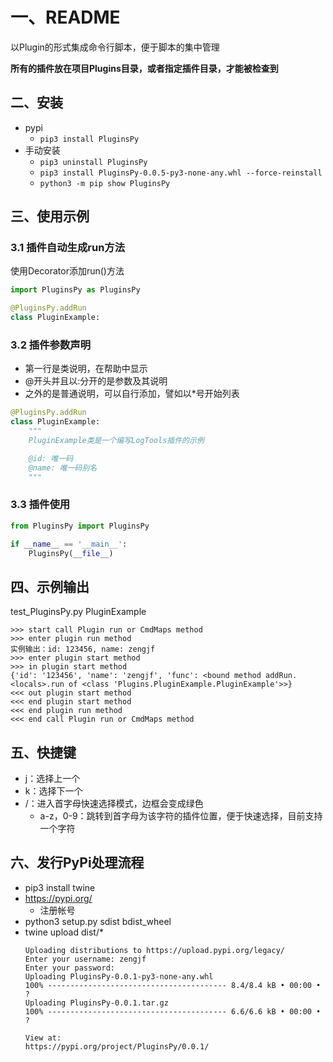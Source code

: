 # 一、README

以Plugin的形式集成命令行脚本，便于脚本的集中管理

**所有的插件放在项目Plugins目录，或者指定插件目录，才能被检查到**

## 二、安装

* pypi
  * `pip3 install PluginsPy`
* 手动安装
  * `pip3 uninstall PluginsPy`
  * `pip3 install PluginsPy-0.0.5-py3-none-any.whl --force-reinstall`
  * `python3 -m pip show PluginsPy`

## 三、使用示例

### 3.1 插件自动生成run方法

使用Decorator添加run()方法

```python
import PluginsPy as PluginsPy

@PluginsPy.addRun
class PluginExample:
```

### 3.2 插件参数声明

* 第一行是类说明，在帮助中显示
* @开头并且以:分开的是参数及其说明
* 之外的是普通说明，可以自行添加，譬如以*号开始列表

```python
@PluginsPy.addRun
class PluginExample:
    """
    PluginExample类是一个编写LogTools插件的示例

    @id: 唯一码
    @name: 唯一码别名
    """
```

### 3.3 插件使用

```python
from PluginsPy import PluginsPy

if __name__ == '__main__':
    PluginsPy(__file__)
```

## 四、示例输出

test_PluginsPy.py PluginExample

```
>>> start call Plugin run or CmdMaps method
>>> enter plugin run method
实例输出：id: 123456, name: zengjf
>>> enter plugin start method
>>> in plugin start method
{'id': '123456', 'name': 'zengjf', 'func': <bound method addRun.<locals>.run of <class 'Plugins.PluginExample.PluginExample'>>}
<<< out plugin start method
<<< end plugin start method
<<< end plugin run method
<<< end call Plugin run or CmdMaps method
```

## 五、快捷键

* j：选择上一个
* k：选择下一个
* /：进入首字母快速选择模式，边框会变成绿色
  * a-z，0-9：跳转到首字母为该字符的插件位置，便于快速选择，目前支持一个字符

## 六、发行PyPi处理流程

* pip3 install twine
* https://pypi.org/
  * 注册帐号
* python3 setup.py sdist bdist_wheel
* twine upload dist/*
  ```
  Uploading distributions to https://upload.pypi.org/legacy/
  Enter your username: zengjf
  Enter your password:
  Uploading PluginsPy-0.0.1-py3-none-any.whl
  100% ---------------------------------------- 8.4/8.4 kB • 00:00 • ?
  Uploading PluginsPy-0.0.1.tar.gz
  100% ---------------------------------------- 6.6/6.6 kB • 00:00 • ?
  
  View at:
  https://pypi.org/project/PluginsPy/0.0.1/
  ```
